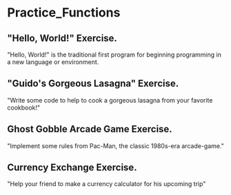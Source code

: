 # Practice_Functions

## "Hello, World!" Exercise.

"Hello, World!" is the traditional first program for beginning programming in a new language or environment.

## "Guido's Gorgeous Lasagna" Exercise.

"Write some code to help to cook a gorgeous lasagna from your favorite cookbook!"

## Ghost Gobble Arcade Game Exercise.

"Implement some rules from Pac-Man, the classic 1980s-era arcade-game."

## Currency Exchange Exercise.

"Help your friend to make a currency calculator for his upcoming trip" 
